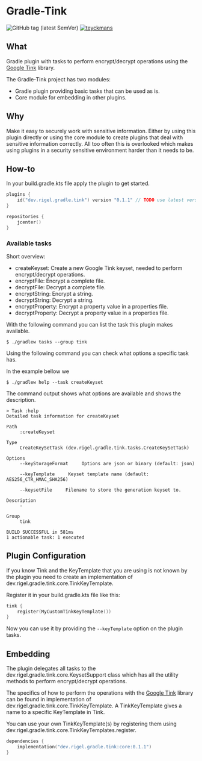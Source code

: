 # Gradle-Tink

![GitHub tag (latest SemVer)](https://img.shields.io/github/tag/teyckmans/gradle-tink.svg?label=latest%20release)
[![teyckmans](https://circleci.com/gh/teyckmans/gradle-tink.svg?style=svg)](https://app.circleci.com/pipelines/github/teyckmans/gradle-tink)

## What
Gradle plugin with tasks to perform encrypt/decrypt operations using the [Google Tink](https://github.com/google/tink) library.

The Gradle-Tink project has two modules:
- Gradle plugin providing basic tasks that can be used as is.
- Core module for embedding in other plugins.

## Why
Make it easy to securely work with sensitive information. Either by using this plugin directly or using the core module 
to create plugins that deal with sensitive information correctly. All too often this is overlooked which makes using 
plugins in a security sensitive environment harder than it needs to be.

## How-to
In your build.gradle.kts file apply the plugin to get started.

```kotlin
plugins {
    id("dev.rigel.gradle.tink") version "0.1.1" // TODO use latest version
}

repositories {
    jcenter()
}
```

### Available tasks
Short overview:
- createKeyset: Create a new Google Tink keyset, needed to perform encrypt/decrypt operations.
- encryptFile: Encrypt a complete file.
- decryptFile: Decrypt a complete file.
- encryptString: Encrypt a string.
- decryptString: Decrypt a string.
- encryptProperty: Encrypt a property value in a properties file.
- decryptProperty: Decrypt a property value in a properties file.

With the following command you can list the task this plugin makes available. 
```shell script
$ ./gradlew tasks --group tink
```

Using the following command you can check what options a specific task has.

In the example bellow we 
```shell script
$ ./gradlew help --task createKeyset
```
The command output shows what options are available and shows the description.
```
> Task :help
Detailed task information for createKeyset

Path
     :createKeyset

Type
     CreateKeySetTask (dev.rigel.gradle.tink.tasks.CreateKeySetTask)

Options
     --keyStorageFormat     Options are json or binary (default: json)

     --keyTemplate     Keyset template name (default: AES256_CTR_HMAC_SHA256)

     --keysetFile     Filename to store the generation keyset to.

Description
     -

Group
     tink

BUILD SUCCESSFUL in 581ms
1 actionable task: 1 executed
```

## Plugin Configuration

If you know Tink and the KeyTemplate that you are using is not known by the plugin you need to create an implementation of dev.rigel.gradle.tink.core.TinkKeyTemplate.
 
Register it in your build.gradle.kts file like this:
```kotlin
tink {
    register(MyCustomTinkKeyTemplate())
}
```

Now you can use it by providing the `--keyTemplate` option on the plugin tasks. 

## Embedding

The plugin delegates all tasks to the dev.rigel.gradle.tink.core.KeysetSupport class which has all the utility methods to perform encrypt/decrypt operations.

The specifics of how to perform the operations with the [Google Tink](https://github.com/google/tink) library can be found in implementation of dev.rigel.gradle.tink.core.TinkKeyTemplate.
A TinkKeyTemplate gives a name to a specific KeyTemplate in Tink.

You can use your own TinkKeyTemplate(s) by registering them using dev.rigel.gradle.tink.core.TinkKeyTemplates.register.  

```kotlin
dependencies {
    implementation("dev.rigel.gradle.tink:core:0.1.1")
}
```